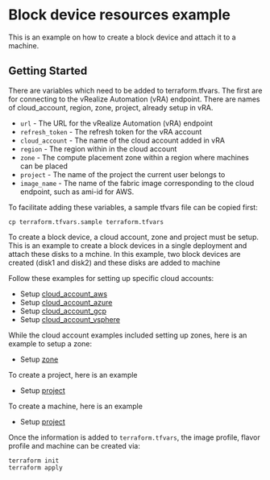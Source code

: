 # Block device resources example

This is an example on how to create a block device and attach it to a machine.

## Getting Started

There are variables which need to be added to terraform.tfvars. The first are for connecting to the vRealize Automation (vRA) endpoint. There are names of cloud_account, region, zone, project, already setup in vRA.

* `url` - The URL for the vRealize Automation (vRA) endpoint
* `refresh_token` - The refresh token for the vRA account
* `cloud_account` - The name of the cloud account added in vRA
* `region` - The region within in the cloud account
* `zone` - The compute placement zone within a region where machines can be placed
* `project` - The name of the project the current user belongs to
* `image_name` - The name of the fabric image corresponding to the cloud endpoint, such as ami-id for AWS.

To facilitate adding these variables, a sample tfvars file can be copied first:
```shell
cp terraform.tfvars.sample terraform.tfvars
```

To create a block device, a cloud account, zone and project must be setup. This is an example to create a block devices in a single deployment and attach these disks to a mchine. In this example, two block devices are created (disk1 and disk2) and these disks are added to machine

Follow these examples for setting up specific cloud accounts:

* Setup [cloud\_account\_aws](../cloud_account_aws/README.md)
* Setup [cloud\_account\_azure](../cloud_account_azure/README.md)
* Setup [cloud\_account\_gcp](../cloud_account_gcp/README.md)
* Setup [cloud\_account\_vsphere](../cloud_account_vsphere/README.md)

While the cloud account examples included setting up zones, here is an example
to setup a zone:

* Setup [zone](../zone/README.md)

To create a project, here is an example

* Setup [project](../project/README.md)

To create a machine, here is an example

* Setup [project](../machine/README.md)


Once the information is added to `terraform.tfvars`, the image profile, flavor profile and machine can be created via:

```shell
terraform init
terraform apply
```
